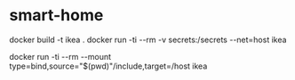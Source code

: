# smart-home

docker build -t ikea .
docker run -ti --rm -v secrets:/secrets --net=host ikea

docker run -ti --rm --mount type=bind,source="$(pwd)"/include,target=/host ikea
